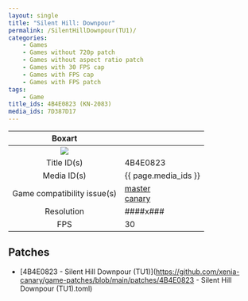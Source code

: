 ```yaml
---
layout: single
title: "Silent Hill: Downpour"
permalink: /SilentHillDownpour(TU1)/
categories:
    - Games
    - Games without 720p patch
    - Games without aspect ratio patch
    - Games with 30 FPS cap
    - Games with FPS cap
    - Games with FPS patch
tags:
    - Game
title_ids: 4B4E0823 (KN-2083)
media_ids: 7D387D17
---
```


| Boxart                      |                                                                            |
| :----:                      | :-                                                                         |
| ![](https://download-ssl.xbox.com/content/images/66acd000-77fe-1000-9115-d8024b4e0823/1033/boxartlg.jpg) |
| Title ID(s)                 | 4B4E0823                                                                   |
| Media ID(s)                 | {{ page.media_ids }}                                                        |
| Game compatibility issue(s) | [master](https://github.com/xenia-project/game-compatibility/issues/)<br>[canary](https://github.com/xenia-canary/game-compatibility/issues/) |
| Resolution                  | ####x###                                                                   |
| FPS                         | 30                                                                         |

## Patches
* [4B4E0823 - Silent Hill Downpour (TU1)](https://github.com/xenia-canary/game-patches/blob/main/patches/4B4E0823 - Silent Hill Downpour (TU1).toml)

<!--This page was generated by a script. You can remove this comment once the page is verified to be free of mistakes.-->

